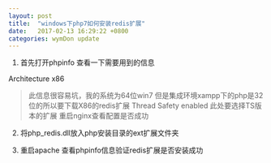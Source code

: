 ```yaml
---
layout: post
title:  "windows下php7如何安装redis扩展"
date:   2017-02-13 16:29:22 +0800
categories: wymDon update
---
```

1. 首先打开phpinfo 查看一下需要用到的信息

Architecture 	x86
> 此信息很容易坑，我的系统为64位win7 但是集成环境xampp下的php是32位的所以要下载X86的redis扩展
Thread Safety 	enabled
> 此处要选择TS版本的扩展
> 重启nginx查看配置是否成功

2. 将php_redis.dll放入php安装目录的ext扩展文件夹

3. 重启apache 查看phpinfo信息验证redis扩展是否安装成功
